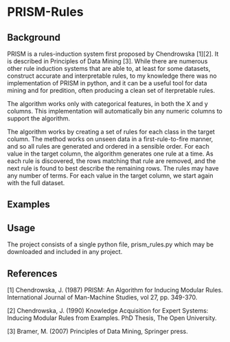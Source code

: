 # PRISM-Rules

## Background
PRISM is a rules-induction system first proposed by Chendrowska [1][2]. It is described in Principles of Data Mining [3]. While there are numerous other rule induction systems that are able to, at least for some datasets, construct accurate and interpretable rules, to my knowledge there was no implementation of PRISM in python, and it can be a useful tool for data mining and for predition, often producing a clean set of iterpretable rules.

The algorithm works only with categorical features, in both the X and y columns. This implementation will automatically bin any numeric columns to support the algorithm. 

The algorithm works by creating a set of rules for each class in the target column. The method works on unseen data in a first-rule-to-fire manner, and so all rules are generated and ordered in a sensible order. For each value in the target column, the algorithm generates one rule at a time. As each rule is discovered, the rows matching that rule are removed, and the next rule is found to best describe the remaining rows. The rules may have any number of terms. For each value in the target column, we start again with the full dataset. 

## Examples


## Usage
The project consists of a single python file, prism_rules.py which may be downloaded and included in any project. 

## References
[1] Chendrowska, J. (1987) PRISM: An Algorithm for Inducing Modular Rules. International Journal of Man-Machine Studies, vol 27, pp. 349-370.

[2] Chendrowska, J. (1990) Knowledge Acquisition for Expert Systems: Inducing Modular Rules from Examples. PhD Thesis, The Open University. 

[3] Bramer, M. (2007) Principles of Data Mining, Springer press. 
